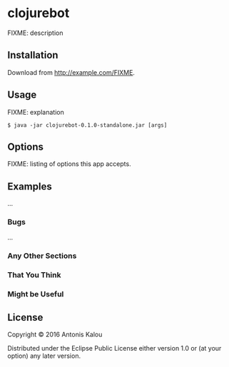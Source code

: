 # clojurebot

FIXME: description

## Installation

Download from http://example.com/FIXME.

## Usage

FIXME: explanation

    $ java -jar clojurebot-0.1.0-standalone.jar [args]

## Options

FIXME: listing of options this app accepts.

## Examples

...

### Bugs

...

### Any Other Sections
### That You Think
### Might be Useful

## License

Copyright © 2016 Antonis Kalou

Distributed under the Eclipse Public License either version 1.0 or (at
your option) any later version.
